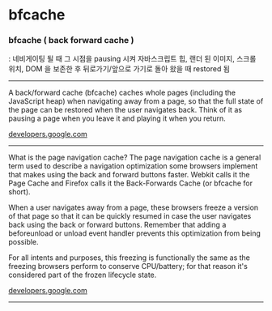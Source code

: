 
# bfcache

### bfcache ( back forward cache )

: 네비게이팅 될 때 그 시점을 pausing 시켜 자바스크립트 힙, 랜더 된 이미지, 스크롤 위치, DOM 을 보존한 후 뒤로가기/앞으로 가기로 돌아 왔을 때 restored 됨

---
A back/forward cache (bfcache) caches whole pages (including the JavaScript heap) when navigating away from a page, so that the full state of the page can be restored when the user navigates back. Think of it as pausing a page when you leave it and playing it when you return.

[developers.google.com](https://developers.google.com/web/updates/2019/02/back-forward-cache)

---

What is the page navigation cache?
The page navigation cache is a general term used to describe a navigation optimization some browsers implement that makes using the back and forward buttons faster. Webkit calls it the Page Cache and Firefox calls it the Back-Forwards Cache (or bfcache for short).

When a user navigates away from a page, these browsers freeze a version of that page so that it can be quickly resumed in case the user navigates back using the back or forward buttons. Remember that adding a beforeunload or unload event handler prevents this optimization from being possible.

For all intents and purposes, this freezing is functionally the same as the freezing browsers perform to conserve CPU/battery; for that reason it's considered part of the frozen lifecycle state.

[developers.google.com](https://developers.google.com/web/updates/2018/07/page-lifecycle-api)

---
